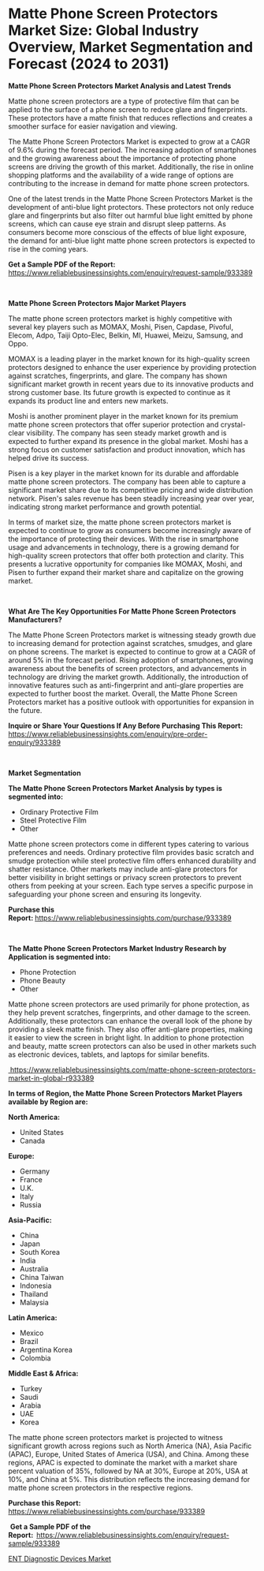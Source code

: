 <p><h1>Matte Phone Screen Protectors Market Size: Global Industry Overview, Market Segmentation and Forecast (2024 to 2031)</h1></p><p><strong>Matte Phone Screen Protectors Market Analysis and Latest Trends</strong></p>
<p><p>Matte phone screen protectors are a type of protective film that can be applied to the surface of a phone screen to reduce glare and fingerprints. These protectors have a matte finish that reduces reflections and creates a smoother surface for easier navigation and viewing.</p><p>The Matte Phone Screen Protectors Market is expected to grow at a CAGR of 9.6% during the forecast period. The increasing adoption of smartphones and the growing awareness about the importance of protecting phone screens are driving the growth of this market. Additionally, the rise in online shopping platforms and the availability of a wide range of options are contributing to the increase in demand for matte phone screen protectors.</p><p>One of the latest trends in the Matte Phone Screen Protectors Market is the development of anti-blue light protectors. These protectors not only reduce glare and fingerprints but also filter out harmful blue light emitted by phone screens, which can cause eye strain and disrupt sleep patterns. As consumers become more conscious of the effects of blue light exposure, the demand for anti-blue light matte phone screen protectors is expected to rise in the coming years.</p></p>
<p><strong>Get a Sample PDF of the Report:&nbsp;</strong> <a href="https://www.reliablebusinessinsights.com/enquiry/request-sample/933389">https://www.reliablebusinessinsights.com/enquiry/request-sample/933389</a></p>
<p>&nbsp;</p>
<p><strong>Matte Phone Screen Protectors Major Market Players</strong></p>
<p><p>The matte phone screen protectors market is highly competitive with several key players such as MOMAX, Moshi, Pisen, Capdase, Pivoful, Elecom, Adpo, Taiji Opto-Elec, Belkin, MI, Huawei, Meizu, Samsung, and Oppo.</p><p>MOMAX is a leading player in the market known for its high-quality screen protectors designed to enhance the user experience by providing protection against scratches, fingerprints, and glare. The company has shown significant market growth in recent years due to its innovative products and strong customer base. Its future growth is expected to continue as it expands its product line and enters new markets.</p><p>Moshi is another prominent player in the market known for its premium matte phone screen protectors that offer superior protection and crystal-clear visibility. The company has seen steady market growth and is expected to further expand its presence in the global market. Moshi has a strong focus on customer satisfaction and product innovation, which has helped drive its success.</p><p>Pisen is a key player in the market known for its durable and affordable matte phone screen protectors. The company has been able to capture a significant market share due to its competitive pricing and wide distribution network. Pisen's sales revenue has been steadily increasing year over year, indicating strong market performance and growth potential.</p><p>In terms of market size, the matte phone screen protectors market is expected to continue to grow as consumers become increasingly aware of the importance of protecting their devices. With the rise in smartphone usage and advancements in technology, there is a growing demand for high-quality screen protectors that offer both protection and clarity. This presents a lucrative opportunity for companies like MOMAX, Moshi, and Pisen to further expand their market share and capitalize on the growing market.</p></p>
<p>&nbsp;</p>
<p><strong>What Are The Key Opportunities For Matte Phone Screen Protectors Manufacturers?</strong></p>
<p><p>The Matte Phone Screen Protectors market is witnessing steady growth due to increasing demand for protection against scratches, smudges, and glare on phone screens. The market is expected to continue to grow at a CAGR of around 5% in the forecast period. Rising adoption of smartphones, growing awareness about the benefits of screen protectors, and advancements in technology are driving the market growth. Additionally, the introduction of innovative features such as anti-fingerprint and anti-glare properties are expected to further boost the market. Overall, the Matte Phone Screen Protectors market has a positive outlook with opportunities for expansion in the future.</p></p>
<p><strong>Inquire or Share Your Questions If Any Before Purchasing This Report:</strong> <a href="https://www.reliablebusinessinsights.com/enquiry/pre-order-enquiry/933389">https://www.reliablebusinessinsights.com/enquiry/pre-order-enquiry/933389</a></p>
<p>&nbsp;</p>
<p><strong>Market Segmentation</strong></p>
<p><strong>The Matte Phone Screen Protectors Market Analysis by types is segmented into:</strong></p>
<p><ul><li>Ordinary Protective Film</li><li>Steel Protective Film</li><li>Other</li></ul></p>
<p><p>Matte phone screen protectors come in different types catering to various preferences and needs. Ordinary protective film provides basic scratch and smudge protection while steel protective film offers enhanced durability and shatter resistance. Other markets may include anti-glare protectors for better visibility in bright settings or privacy screen protectors to prevent others from peeking at your screen. Each type serves a specific purpose in safeguarding your phone screen and ensuring its longevity.</p></p>
<p><strong>Purchase this Report:&nbsp;</strong><a href="https://www.reliablebusinessinsights.com/purchase/933389">https://www.reliablebusinessinsights.com/purchase/933389</a></p>
<p>&nbsp;</p>
<p><strong>The Matte Phone Screen Protectors Market Industry Research by Application is segmented into:</strong></p>
<p><ul><li>Phone Protection</li><li>Phone Beauty</li><li>Other</li></ul></p>
<p><p>Matte phone screen protectors are used primarily for phone protection, as they help prevent scratches, fingerprints, and other damage to the screen. Additionally, these protectors can enhance the overall look of the phone by providing a sleek matte finish. They also offer anti-glare properties, making it easier to view the screen in bright light. In addition to phone protection and beauty, matte screen protectors can also be used in other markets such as electronic devices, tablets, and laptops for similar benefits.</p></p>
<p><a href="https://www.reliablebusinessinsights.com/matte-phone-screen-protectors-market-in-global-r933389">&nbsp;https://www.reliablebusinessinsights.com/matte-phone-screen-protectors-market-in-global-r933389</a></p>
<p><strong>In terms of Region, the Matte Phone Screen Protectors Market Players available by Region are:</strong></p>
<p>
    <p> <strong> North America: </strong>
        <ul>
            <li>United States</li>
            <li>Canada</li>
        </ul>
        </p> 
    <p> <strong> Europe: </strong>
        <ul>
            <li>Germany</li>
            <li>France</li>
            <li>U.K.</li>
            <li>Italy</li>
            <li>Russia</li>
        </ul>
        </p> 
    <p> <strong> Asia-Pacific: </strong>
        <ul>
            <li>China</li>
            <li>Japan</li>
            <li>South Korea</li>
            <li>India</li>
            <li>Australia</li>
            <li>China Taiwan</li>
            <li>Indonesia</li>
            <li>Thailand</li>
            <li>Malaysia</li>
        </ul>
        </p> 
    <p> <strong> Latin America: </strong>
        <ul>
            <li>Mexico</li>
            <li>Brazil</li>
            <li>Argentina Korea</li>
            <li>Colombia</li>
        </ul>
        </p> 
    <p> <strong> Middle East & Africa: </strong>
        <ul>
            <li>Turkey</li>
            <li>Saudi</li>
            <li>Arabia</li>
            <li>UAE</li>
            <li>Korea</li>
        </ul>
    </p>
    </p>
<p><p>The matte phone screen protectors market is projected to witness significant growth across regions such as North America (NA), Asia Pacific (APAC), Europe, United States of America (USA), and China. Among these regions, APAC is expected to dominate the market with a market share percent valuation of 35%, followed by NA at 30%, Europe at 20%, USA at 10%, and China at 5%. This distribution reflects the increasing demand for matte phone screen protectors in the respective regions.</p></p>
<p><strong>Purchase this Report: </strong><a href="https://www.reliablebusinessinsights.com/purchase/933389">https://www.reliablebusinessinsights.com/purchase/933389</a></p>
<p>&nbsp;<strong>Get a Sample PDF of the Report:&nbsp;&nbsp;</strong><a href="https://www.reliablebusinessinsights.com/enquiry/request-sample/933389">https://www.reliablebusinessinsights.com/enquiry/request-sample/933389</a></p>
<p><strong></strong></p>
<p><p><a href="https://github.com/wwwkeltoum/Market-Research-Report-List-4/blob/main/ent-diagnostic-devices-market.md">ENT Diagnostic Devices Market</a></p></p>